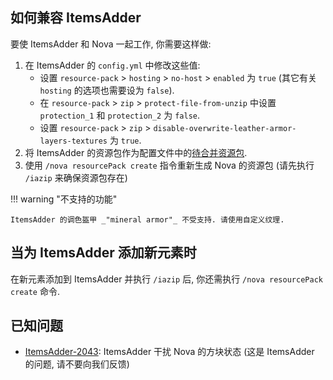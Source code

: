 ## 如何兼容 ItemsAdder

要使 ItemsAdder 和 Nova 一起工作, 你需要这样做:

1. 在 ItemsAdder 的 `config.yml` 中修改这些值:
    - 设置 `resource-pack` > `hosting` > `no-host` > `enabled` 为 `true` (其它有关 `hosting` 的选项也需要设为 `false`).
    - 在 `resource-pack` > `zip` > `protect-file-from-unzip` 中设置 `protection_1` 和 `protection_2` 为 `false`.
    - 设置 `resource-pack` > `zip` > `disable-overwrite-leather-armor-layers-textures` 为 `true`.
2. 将 ItemsAdder 的资源包作为配置文件中的[待合并资源包](../setup.md#_3).
3. 使用 `/nova resourcePack create` 指令重新生成 Nova 的资源包 (请先执行 `/iazip` 来确保资源包存在)

!!! warning "不支持的功能"

    ItemsAdder 的调色盔甲 _"mineral armor"_ 不受支持. 请使用自定义纹理.

## 当为 ItemsAdder 添加新元素时

在新元素添加到 ItemsAdder 并执行 `/iazip` 后, 你还需执行 `/nova resourcePack create` 命令.

## 已知问题

* [ItemsAdder-2043](https://github.com/PluginBugs/Issues-ItemsAdder/issues/2043): ItemsAdder 干扰 Nova 的方块状态
  (这是 ItemsAdder 的问题, 请不要向我们反馈)